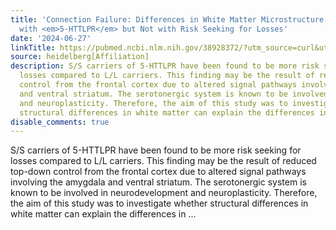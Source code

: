 ```yaml
---
title: 'Connection Failure: Differences in White Matter Microstructure Are Associated
  with <em>5-HTTLPR</em> but Not with Risk Seeking for Losses'
date: '2024-06-27'
linkTitle: https://pubmed.ncbi.nlm.nih.gov/38928372/?utm_source=curl&utm_medium=rss&utm_campaign=pubmed-2&utm_content=1FakS-2QOkCT8HsMOQP1bCRQ4YzyumYOmxmF0moLsQ3dFB1E9V&fc=20220326224207&ff=20240627182010&v=2.18.0.post9+e462414
source: heidelberg[Affiliation]
description: S/S carriers of 5-HTTLPR have been found to be more risk seeking for
  losses compared to L/L carriers. This finding may be the result of reduced top-down
  control from the frontal cortex due to altered signal pathways involving the amygdala
  and ventral striatum. The serotonergic system is known to be involved in neurodevelopment
  and neuroplasticity. Therefore, the aim of this study was to investigate whether
  structural differences in white matter can explain the differences in ...
disable_comments: true
---
```

S/S carriers of 5-HTTLPR have been found to be more risk seeking for losses compared to L/L carriers. This finding may be the result of reduced top-down control from the frontal cortex due to altered signal pathways involving the amygdala and ventral striatum. The serotonergic system is known to be involved in neurodevelopment and neuroplasticity. Therefore, the aim of this study was to investigate whether structural differences in white matter can explain the differences in ...